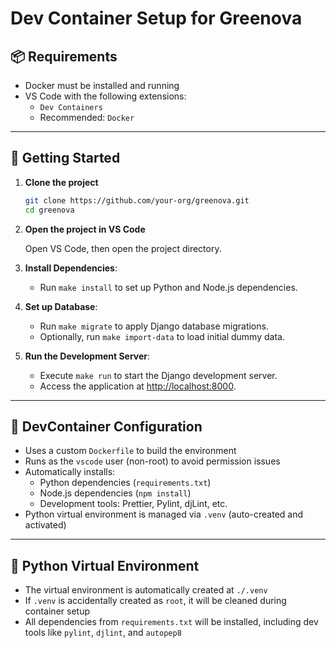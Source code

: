 # Dev Container Setup for Greenova

## 📦 Requirements

- Docker must be installed and running
- VS Code with the following extensions:
  - `Dev Containers`
  - Recommended: `Docker`

---

## 🚀 Getting Started

1. **Clone the project**

   ```bash
   git clone https://github.com/your-org/greenova.git
   cd greenova
   ```

2. **Open the project in VS Code**

   Open VS Code, then open the project directory.

3. **Install Dependencies**:

   - Run `make install` to set up Python and Node.js dependencies.

4. **Set up Database**:

   - Run `make migrate` to apply Django database migrations.
   - Optionally, run `make import-data` to load initial dummy data.

5. **Run the Development Server**:
   - Execute `make run` to start the Django development server.
   - Access the application at [http://localhost:8000](http://localhost:8000).

---

## 🧰 DevContainer Configuration

- Uses a custom `Dockerfile` to build the environment
- Runs as the `vscode` user (non-root) to avoid permission issues
- Automatically installs:
  - Python dependencies (`requirements.txt`)
  - Node.js dependencies (`npm install`)
  - Development tools: Prettier, Pylint, djLint, etc.
- Python virtual environment is managed via `.venv` (auto-created and
  activated)

---

## 🐍 Python Virtual Environment

- The virtual environment is automatically created at `./.venv`
- If `.venv` is accidentally created as `root`, it will be cleaned during
  container setup
- All dependencies from `requirements.txt` will be installed, including dev
  tools like `pylint`, `djlint`, and `autopep8`

